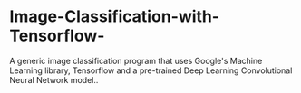 # Image-Classification-with-Tensorflow-
A generic image classification program that uses Google's Machine Learning library, Tensorflow and a pre-trained Deep Learning Convolutional Neural Network model..
